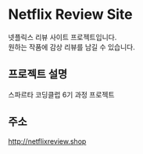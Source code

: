 # Netflix Review Site
넷플릭스 리뷰 사이트 프로젝트입니다.  
원하는 작품에 감상 리뷰를 남길 수 있습니다.  

## 프로젝트 설명

스파르타 코딩클럽 6기 과정 프로젝트

## 주소
http://netflixreview.shop
